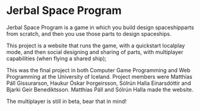 Jerbal Space Program
====================

Jerbal Space Program is a game in which you build design spaceshipparts from scratch,
and then you use those parts to design spaceships.

This project is a website that runs the game, with a quickstart localplay mode,
and then social designing and sharing of parts, with multiplayer capabilities (when flying a shared ship);

This was the final project in both Computer Game Programming and Web Programming at the
University of Iceland. Project members were Matthías Páll Gissurarson, Haukur Óskar Þorgeirsson, Sólrún Halla Einarsdóttir and Bjarki Geir Benediktsson. Matthías Páll and Sólrún Halla made the website.

The multiplayer is still in beta, bear that in mind!

